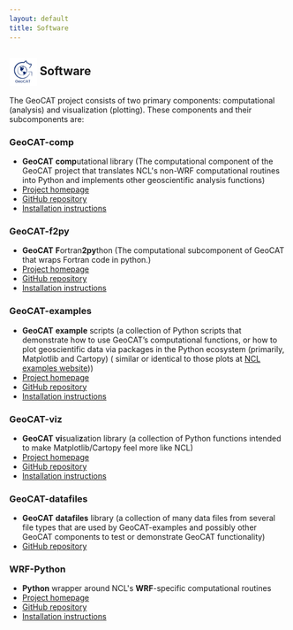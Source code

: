 ```yaml
---
layout: default
title: Software
---
```


## <img align="center" width="10%" height="10%" src="/images/GeoCAT_Final_Logos-03.svg"> Software
The GeoCAT project consists of two primary components: computational (analysis) and visualization
(plotting). These components and their subcomponents are:


### GeoCAT-comp
* **GeoCAT** **comp**utational library (The computational component of the GeoCAT project that
translates NCL's non-WRF computational routines into Python and implements other geoscientific
analysis functions)
* [Project homepage](https://geocat-comp.readthedocs.io/)
* [GitHub repository](https://github.com/NCAR/geocat-comp)
* [Installation instructions](https://geocat-comp.readthedocs.io/en/latest/installation.html)

### GeoCAT-f2py
* **GeoCAT** **F**ortran**2py**thon (The computational subcomponent of GeoCAT that wraps Fortran code in python.)
* [Project homepage](https://geocat-f2py.readthedocs.io/)
* [GitHub repository](https://github.com/NCAR/geocat-f2py)
* [Installation instructions](https://geocat-f2py.readthedocs.io/en/latest/installation.html)

### GeoCAT-examples
* **GeoCAT** **example** scripts (a collection of Python scripts that demonstrate how to use
GeoCAT’s computational functions, or how to plot geoscientific data via packages in the Python
ecosystem (primarily, Matplotlib and Cartopy) ( similar or identical to those plots at
[NCL examples website](https://ncl.ucar.edu/Applications/)))
* [Project homepage](https://geocat-examples.readthedocs.io/)
* [GitHub repository](https://github.com/NCAR/geocat-examples)
* [Installation instructions](https://geocat-examples.readthedocs.io/en/latest/install.html)

### GeoCAT-viz
* **GeoCAT** **vi**suali**z**ation library (a collection of Python functions intended to make
Matplotlib/Cartopy feel more like NCL)
* [Project homepage](https://geocat-viz.readthedocs.io/)
* [GitHub repository](https://github.com/NCAR/geocat-viz)
* [Installation instructions](https://geocat-viz.readthedocs.io/en/latest/installation.html)

### GeoCAT-datafiles
* **GeoCAT** **datafiles** library (a collection of many data files from several file types that
are used by GeoCAT-examples and possibly other GeoCAT components to test or demonstrate GeoCAT
functionality)
* [GitHub repository](https://github.com/NCAR/geocat-datafiles)

### WRF-Python
* **Python** wrapper around NCL's **WRF**-specific computational routines
* [Project homepage](https://wrf-python.readthedocs.io/en/latest)
* [GitHub repository](https://github.com/NCAR/wrf-python)
* [Installation instructions](https://wrf-python.readthedocs.io/en/latest/installation.html)


